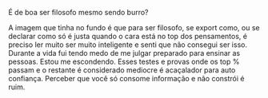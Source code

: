 
É de boa ser filosofo mesmo sendo burro?

A imagem que tinha no fundo é que para ser filosofo, se export como, ou se declarar como só é justa quando o cara está no top dos pensamentos, é preciso ler muito ser muito inteligente e senti que não consegui ser isso. Durante a vida fui tendo medo de me julgar preparado para ensinar as pessoas. Estou me escondendo. Esses testes e provas onde os top % passam e o restante é considerado mediocre é acaçalador para auto confiança. Perceber que você só consome informação e não constrói é ruim.
